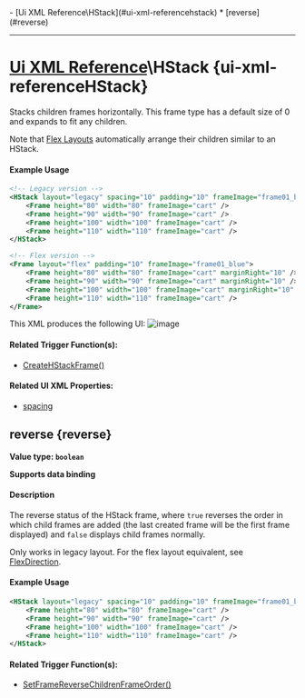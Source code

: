 <div id="toc" markdown="1">
- [Ui XML Reference\HStack](#ui-xml-referencehstack)
  * [reverse](#reverse)

</div>

***

# [Ui XML Reference](Ui-XML)\\HStack {ui-xml-referenceHStack}

[](overview-start)

Stacks children frames horizontally. This frame type has a default size of 0 and expands to fit any children.

Note that [Flex Layouts](Ui-FlexLayouts) automatically arrange their children similar to an HStack.

#### Example Usage
[](example-usage-start)
```xml
<!-- Legacy version -->
<HStack layout="legacy" spacing="10" padding="10" frameImage="frame01_blue">
    <Frame height="80" width="80" frameImage="cart" />
    <Frame height="90" width="90" frameImage="cart" />
    <Frame height="100" width="100" frameImage="cart" />
    <Frame height="110" width="110" frameImage="cart" />
</HStack>

<!-- Flex version -->
<Frame layout="flex" padding="10" frameImage="frame01_blue">
    <Frame height="80" width="80" frameImage="cart" marginRight="10" />
    <Frame height="90" width="90" frameImage="cart" marginRight="10" />
    <Frame height="100" width="100" frameImage="cart" marginRight="10" />
    <Frame height="110" width="110" frameImage="cart" />
</Frame>
```
This XML produces the following UI:
![image](https://user-images.githubusercontent.com/34138206/149568646-648c3e31-c404-4e9c-814e-9e552fe2a366.png)

[](example-usage-end)

[](extra-section-start)
#### Related Trigger Function(s):
- [CreateHStackFrame()](Trigger-API-Reference-DCEI-Functions-Custom-UI#createhstackframe-1)

#### Related UI XML Properties:
- [spacing](Ui-XML-CommonAttributes#spacing)
[](extra-section-end)

[](overview-end)

## [](HStack.reverse)reverse {reverse}
**Value type: `boolean`**

**Supports data binding**

[](manual-wiki-start)

#### Description
[](description-start)
The reverse status of the HStack frame, where `true` reverses the order in which child frames are added (the last created frame will be the first frame displayed) and `false` displays child frames normally.

Only works in legacy layout. For the flex layout equivalent, see [FlexDirection](Ui-FlexLayouts#flexdirection).
[](description-end)

#### Example Usage
[](example-usage-start)
```xml
<HStack layout="legacy" spacing="10" padding="10" frameImage="frame01_blue" reverse="true">
    <Frame height="80" width="80" frameImage="cart" />
    <Frame height="90" width="90" frameImage="cart" />
    <Frame height="100" width="100" frameImage="cart" />
    <Frame height="110" width="110" frameImage="cart" />
</HStack>
```
[](example-usage-end)

[](extra-section-start)
#### Related Trigger Function(s):
- [SetFrameReverseChildrenFrameOrder()](Trigger-API-Reference-DCEI-Functions-Custom-UI#setframereversechildrenframeorder-2)
[](extra-section-end)

[](manual-wiki-end)

